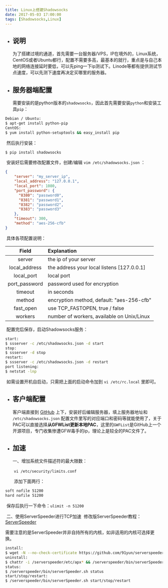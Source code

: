 ```yaml
---
title: Linux上搭建Shadowsocks
date: 2017-05-03 17:00:00
tags: [Shadowsocks,Linux]
---
```

- ## 说明	

  ​为了搭建过境的通道，首先需要一台服务器/VPS，IP在境外的，Linux系统，CentOS或者Ubuntu都行，配置不需要多高，最基本的就行，重点是与自己本地的网络连接延时要低，可以先ping一下ip测试下。Linode等都有提供测试节点速度，可以先测下速度再决定买哪里的服务器。

- ## 服务器端配置

  ​需要安装的是python版本的`shadowsocks`，因此首先需要安装`python`和安装工具`pip`： 

```bash
Debian / Ubuntu:
$ apt-get install python-pip
CentOS:
$ yum install python-setuptools && easy_install pip
```

​	然后执行安装：

```bash
$ pip install shadowsocks
```

​	安装好后需要修改配置文件，创建/编辑 `vim /etc/shadowsocks.json` ：

```json
{
    "server": "my_server_ip",
    "local_address": "127.0.0.1",
    "local_port": 1080,
    "port_password": {
      "8380": "password0",
      "8381": "password1",
      "8382": "password2",
      "8383": "password3"
    },
    "timeout": 300,
    "method": "aes-256-cfb"
}
```

​	具体各项配置说明：

|     Field     | Explanation                              |
| :-----------: | :--------------------------------------- |
|    server     | the ip of your server                    |
| local_address | the address your local listens [127.0.0.1] |
|  local_port   | local port                               |
| port_password | password used for encryption             |
|    timeout    | in seconds                               |
|    method     | encryption method, default: "aes-256-cfb" |
|   fast_open   | use TCP_FASTOPEN, true / false           |
|    workers    | number of workers, available on Unix/Linux |

​	配置完后保存，启动Shadowsocks服务：

```bash
start:
$ ssserver -c /etc/shadowsocks.json -d start
stop:
$ ssserver -d stop
restart:
$ ssserver -c /etc/shadowsocks.json -d restart
port listening:
$ netstat -lnp
```

​	如需设置开机自启动，只需把上面的启动命令加到 `vi /etc/rc.local` 里即可。

- ## 客户端配置

  客户端直接到 [GitHub](https://github.com/shadowsocks) 上下，安装好后编辑服务器，填上服务器地址和 `/etc/shadowsocks.json` 配置文件里写的对应端口和密码等就能使用了，关于PAC可以直接选择**从GFWList更新本地PAC**，这里的`GWFList`是GitHub上一个开源项目，专门收集惨遭GFW毒手的ip，理论上是较全的PAC文件了。

- ## 加速
  一、增加系统文件描述符的最大限数：

  ​	`vi /etc/security/limits.conf`

  ​	添加下面两行：

```bash
soft nofile 51200
hard nofile 51200
```

​		保存后执行一下命令：`ulimit -n 51200`

​	二、使用ServerSpeeder进行TCP加速
​		修改版ServerSpeeder教程：[ServerSpeeder](https://github.com/91yun/serverspeeder/)

​		需要注意的是ServerSpeeder并非自持所有的内核，如非适用的内核可选择更换。

```bash
install:
$ wget -N --no-check-certificate https://github.com/91yun/serverspeeder/raw/master/serverspeeder.sh && bash serverspeeder.sh
uninstall:
$ chattr -i /serverspeeder/etc/apx* && /serverspeeder/bin/serverSpeeder.sh uninstall -f
status:
$ /serverspeeder/bin/serverSpeeder.sh status
start/stop/restart:
$ /serverspeeder/bin/serverSpeeder.sh start/stop/restart
```